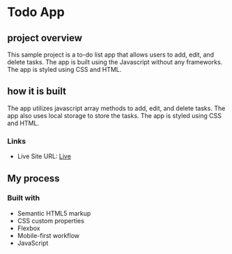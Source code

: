# Todo App

## project overview
This sample project is a to-do list app that allows users to add, edit, and delete tasks. The app is built using the Javascript without any frameworks. The app is styled using CSS and HTML.

## how it is built

The app utilizes javascript array methods to add, edit, and delete tasks. The app also uses local storage to store the tasks. The app is styled using CSS and HTML.

### Links

- Live Site URL: [Live](https://terryyufei.github.io/to-do_list/)

## My process

### Built with

- Semantic HTML5 markup
- CSS custom properties
- Flexbox
- Mobile-first workflow
- JavaScript 
